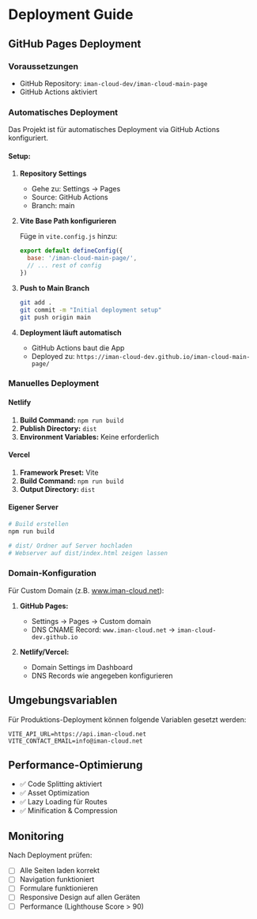 # Deployment Guide

## GitHub Pages Deployment

### Voraussetzungen
- GitHub Repository: `iman-cloud-dev/iman-cloud-main-page`
- GitHub Actions aktiviert

### Automatisches Deployment

Das Projekt ist für automatisches Deployment via GitHub Actions konfiguriert.

#### Setup:

1. **Repository Settings**
   - Gehe zu: Settings → Pages
   - Source: GitHub Actions
   - Branch: main

2. **Vite Base Path konfigurieren**
   
   Füge in `vite.config.js` hinzu:
   ```js
   export default defineConfig({
     base: '/iman-cloud-main-page/',
     // ... rest of config
   })
   ```

3. **Push to Main Branch**
   ```bash
   git add .
   git commit -m "Initial deployment setup"
   git push origin main
   ```

4. **Deployment läuft automatisch**
   - GitHub Actions baut die App
   - Deployed zu: `https://iman-cloud-dev.github.io/iman-cloud-main-page/`

### Manuelles Deployment

#### Netlify

1. **Build Command:** `npm run build`
2. **Publish Directory:** `dist`
3. **Environment Variables:** Keine erforderlich

#### Vercel

1. **Framework Preset:** Vite
2. **Build Command:** `npm run build`
3. **Output Directory:** `dist`

#### Eigener Server

```bash
# Build erstellen
npm run build

# dist/ Ordner auf Server hochladen
# Webserver auf dist/index.html zeigen lassen
```

### Domain-Konfiguration

Für Custom Domain (z.B. www.iman-cloud.net):

1. **GitHub Pages:**
   - Settings → Pages → Custom domain
   - DNS CNAME Record: `www.iman-cloud.net` → `iman-cloud-dev.github.io`

2. **Netlify/Vercel:**
   - Domain Settings im Dashboard
   - DNS Records wie angegeben konfigurieren

## Umgebungsvariablen

Für Produktions-Deployment können folgende Variablen gesetzt werden:

```env
VITE_API_URL=https://api.iman-cloud.net
VITE_CONTACT_EMAIL=info@iman-cloud.net
```

## Performance-Optimierung

- ✅ Code Splitting aktiviert
- ✅ Asset Optimization
- ✅ Lazy Loading für Routes
- ✅ Minification & Compression

## Monitoring

Nach Deployment prüfen:
- [ ] Alle Seiten laden korrekt
- [ ] Navigation funktioniert
- [ ] Formulare funktionieren
- [ ] Responsive Design auf allen Geräten
- [ ] Performance (Lighthouse Score > 90)